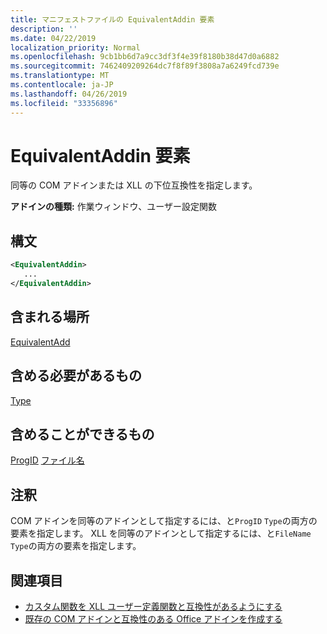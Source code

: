 ```yaml
---
title: マニフェストファイルの EquivalentAddin 要素
description: ''
ms.date: 04/22/2019
localization_priority: Normal
ms.openlocfilehash: 9cb1bb6d7a9cc3df3f4e39f8180b38d47d0a6882
ms.sourcegitcommit: 7462409209264dc7f8f89f3808a7a6249fcd739e
ms.translationtype: MT
ms.contentlocale: ja-JP
ms.lasthandoff: 04/26/2019
ms.locfileid: "33356896"
---
```

# <a name="equivalentaddin-element"></a>EquivalentAddin 要素

同等の COM アドインまたは XLL の下位互換性を指定します。

**アドインの種類:** 作業ウィンドウ、ユーザー設定関数

## <a name="syntax"></a>構文

```XML
<EquivalentAddin>
   ...
</EquivalentAddin>
```

## <a name="contained-in"></a>含まれる場所

[EquivalentAdd](equivalentaddins.md)

## <a name="must-contain"></a>含める必要があるもの

[Type](type.md)

## <a name="can-contain"></a>含めることができるもの

[ProgID](progid.md)
[ファイル名](filename.md)

## <a name="remarks"></a>注釈

COM アドインを同等のアドインとして指定するには、と`ProgID` `Type`の両方の要素を指定します。 XLL を同等のアドインとして指定するには、と`FileName` `Type`の両方の要素を指定します。

## <a name="see-also"></a>関連項目

- [カスタム関数を XLL ユーザー定義関数と互換性があるようにする](../../excel/make-custom-functions-compatible-with-xll-udf.md)
- [既存の COM アドインと互換性のある Office アドインを作成する](../../develop/make-office-add-in-compatible-with-existing-com-add-in.md)